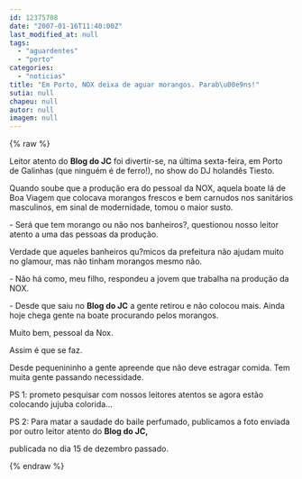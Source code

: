 ```yaml
---
id: 12375708
date: "2007-01-16T11:40:00Z"
last_modified_at: null
tags:
  - "aguardentes"
  - "porto"
categories:
  - "noticias"
title: "Em Porto, NOX deixa de aguar morangos. Parab\u00e9ns!"
sutia: null
chapeu: null
autor: null
imagem: null
---
```

{% raw %}
<p><P>Leitor atento do <STRONG>Blog do JC</STRONG> foi divertir-se, na última sexta-feira, em Porto de Galinhas (que ninguém é de ferro!), no show do DJ holandês Tiesto.</P></p>
<p><P>Quando soube que a produção era do pessoal da NOX, aquela boate lá de Boa Viagem que colocava morangos frescos e bem carnudos nos sanitários masculinos, em sinal de modernidade, tomou o maior susto.</P></p>
<p><P>- Será que tem morango ou não nos banheiros?, questionou nosso leitor atento a&nbsp;uma das pessoas da produção.</P></p>
<p><P>Verdade que aqueles banheiros qu?micos da prefeitura não ajudam muito no glamour, mas não tinham morangos mesmo não.</P></p>
<p><P>- Não há como, meu filho, respondeu a jovem que trabalha na produção da NOX.</P></p>
<p><P>- Desde que saiu no <STRONG>Blog do JC</STRONG> a gente retirou e não colocou mais. Ainda hoje chega gente na boate procurando pelos morangos.</P></p>
<p><P>Muito bem, pessoal da Nox.</P></p>
<p><P>Assim é que se faz. </P></p>
<p><P>Desde pequenininho a gente apreende que não&nbsp;deve estragar comida. Tem muita gente passando necessidade.</P></p>
<p><P>PS 1: prometo pesquisar com nossos leitores atentos se agora estão colocando&nbsp;jujuba colorida...</P></p>
<p><P>PS 2: Para matar a saudade do baile perfumado, publicamos a foto enviada por outro leitor atento do <STRONG>Blog do JC,</STRONG></p>
<p> publicada no dia 15 de dezembro passado.</P> </p>
{% endraw %}